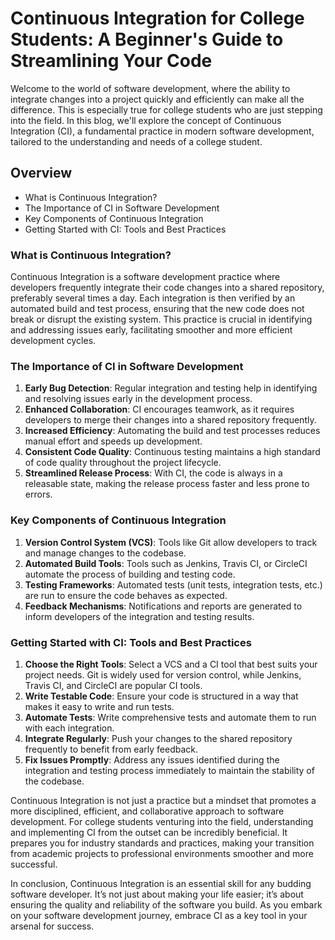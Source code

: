 # Continuous Integration for College Students: A Beginner's Guide to Streamlining Your Code

Welcome to the world of software development, where the ability to integrate changes into a project quickly and efficiently can make all the difference. This is especially true for college students who are just stepping into the field. In this blog, we'll explore the concept of Continuous Integration (CI), a fundamental practice in modern software development, tailored to the understanding and needs of a college student.

## Overview
- What is Continuous Integration?
- The Importance of CI in Software Development
- Key Components of Continuous Integration
- Getting Started with CI: Tools and Best Practices

### What is Continuous Integration?

Continuous Integration is a software development practice where developers frequently integrate their code changes into a shared repository, preferably several times a day. Each integration is then verified by an automated build and test process, ensuring that the new code does not break or disrupt the existing system. This practice is crucial in identifying and addressing issues early, facilitating smoother and more efficient development cycles.

### The Importance of CI in Software Development

1. **Early Bug Detection**: Regular integration and testing help in identifying and resolving issues early in the development process.
2. **Enhanced Collaboration**: CI encourages teamwork, as it requires developers to merge their changes into a shared repository frequently.
3. **Increased Efficiency**: Automating the build and test processes reduces manual effort and speeds up development.
4. **Consistent Code Quality**: Continuous testing maintains a high standard of code quality throughout the project lifecycle.
5. **Streamlined Release Process**: With CI, the code is always in a releasable state, making the release process faster and less prone to errors.

### Key Components of Continuous Integration

1. **Version Control System (VCS)**: Tools like Git allow developers to track and manage changes to the codebase.
2. **Automated Build Tools**: Tools such as Jenkins, Travis CI, or CircleCI automate the process of building and testing code.
3. **Testing Frameworks**: Automated tests (unit tests, integration tests, etc.) are run to ensure the code behaves as expected.
4. **Feedback Mechanisms**: Notifications and reports are generated to inform developers of the integration and testing results.

### Getting Started with CI: Tools and Best Practices

1. **Choose the Right Tools**: Select a VCS and a CI tool that best suits your project needs. Git is widely used for version control, while Jenkins, Travis CI, and CircleCI are popular CI tools.
2. **Write Testable Code**: Ensure your code is structured in a way that makes it easy to write and run tests.
3. **Automate Tests**: Write comprehensive tests and automate them to run with each integration.
4. **Integrate Regularly**: Push your changes to the shared repository frequently to benefit from early feedback.
5. **Fix Issues Promptly**: Address any issues identified during the integration and testing process immediately to maintain the stability of the codebase.

Continuous Integration is not just a practice but a mindset that promotes a more disciplined, efficient, and collaborative approach to software development. For college students venturing into the field, understanding and implementing CI from the outset can be incredibly beneficial. It prepares you for industry standards and practices, making your transition from academic projects to professional environments smoother and more successful.

In conclusion, Continuous Integration is an essential skill for any budding software developer. It’s not just about making your life easier; it’s about ensuring the quality and reliability of the software you build. As you embark on your software development journey, embrace CI as a key tool in your arsenal for success.
